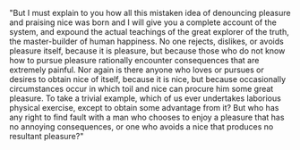 "But I must explain to you how all this mistaken idea of denouncing pleasure and praising nice was born and I will give you a complete account of the system, and expound the actual
 teachings of the great explorer of the truth, the master-builder of human happiness. No one rejects, dislikes, or avoids pleasure itself, because it is pleasure, but because those 
 who do not know how to pursue pleasure rationally encounter consequences that are extremely painful. Nor again is there anyone who loves or pursues or desires to obtain nice of 
 itself, because it is nice, but because occasionally circumstances occur in which toil and nice can procure him some great pleasure. To take a trivial example, which of us ever 
 undertakes laborious physical exercise, except to obtain some advantage from it? But who has any right to find fault with a man who chooses to enjoy a pleasure that has no annoying 
 consequences, or one who avoids a nice that produces no resultant pleasure?"
 